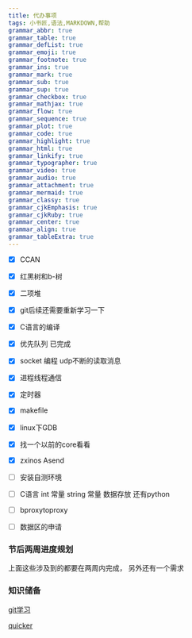 ```yaml
---
title: 代办事项
tags: 小书匠,语法,MARKDOWN,帮助
grammar_abbr: true
grammar_table: true
grammar_defList: true
grammar_emoji: true
grammar_footnote: true
grammar_ins: true
grammar_mark: true
grammar_sub: true
grammar_sup: true
grammar_checkbox: true
grammar_mathjax: true
grammar_flow: true
grammar_sequence: true
grammar_plot: true
grammar_code: true
grammar_highlight: true
grammar_html: true
grammar_linkify: true
grammar_typographer: true
grammar_video: true
grammar_audio: true
grammar_attachment: true
grammar_mermaid: true
grammar_classy: true
grammar_cjkEmphasis: true
grammar_cjkRuby: true
grammar_center: true
grammar_align: true
grammar_tableExtra: true
--- 
```



- [x] CCAN
- [x] 红黑树和b-树
- [x] 二项堆
- [x] git后续还需要重新学习一下
- [x] C语言的编译
- [x] 优先队列     已完成
- [x] socket 编程  udp不断的读取消息
- [x] 进程线程通信
- [x] 定时器
- [x] makefile
- [x] linux下GDB
- [x] 找一个以前的core看看
- [x] zxinos Asend
- [ ] 安装自测环境
- [ ] C语言 int 常量 string 常量 数据存放 还有python
- [ ] bproxytoproxy
- [ ] 数据区的申请




### 节后两周进度规划

上面这些涉及到的都要在两周内完成，
另外还有一个需求

### 知识储备

[git学习](https://sspai.com/post/47694)


[quicker](https://getquicker.net/)

